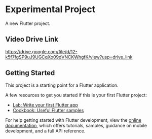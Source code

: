 # Experimental Project

A new Flutter project.

## Video Drive Link

https://drive.google.com/file/d/12-k5f7fgSP9uJ9UGCqXo09dVNCKWhgfK/view?usp=drive_link

## Getting Started

This project is a starting point for a Flutter application.

A few resources to get you started if this is your first Flutter project:

- [Lab: Write your first Flutter app](https://docs.flutter.dev/get-started/codelab)
- [Cookbook: Useful Flutter samples](https://docs.flutter.dev/cookbook)

For help getting started with Flutter development, view the
[online documentation](https://docs.flutter.dev/), which offers tutorials,
samples, guidance on mobile development, and a full API reference.
